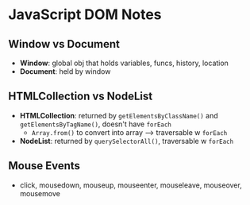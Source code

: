 # JavaScript DOM Notes

## Window vs Document
- **Window**: global obj that holds variables, funcs, history, location
- **Document**: held by window

## HTMLCollection vs NodeList
- **HTMLCollection**: returned by ```getElementsByClassName()``` and ```getElementsByTagName()```, doesn't have ```forEach```
  - ```Array.from()``` to convert into array --> traversable w ```forEach```
- **NodeList**: returned by ```querySelectorAll()```, traversable w ```forEach```

## Mouse Events
- click, mousedown, mouseup, mouseenter, mouseleave, mouseover, mousemove

